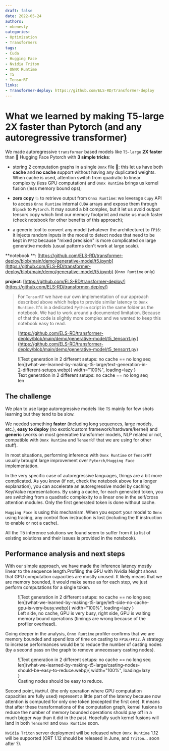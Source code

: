 ```yaml
---
draft: false
date: 2022-05-24
authors:
- mbenesty
categories:
- Optimization
- Transformers
tags:
- Cuda
- Hugging Face
- Nvidia Triton
- ONNX Runtime
- T5
- TensorRT
links:
- Transformer-deploy: https://github.com/ELS-RD/transformer-deploy
---
```


# What we learned by making T5-large 2X faster than Pytorch (and any autoregressive transformer)

We made autoregressive `transformer` based models like `T5-large` **2X faster** than 🤗 Hugging Face Pytorch with **3
simple tricks**:

<!-- more -->

- storing 2 computation graphs in a single `Onnx` file 👯: this let us have both **cache** and **no cache** support
  without having
  any duplicated weights. When cache is used, attention switch from quadratic to linear complexity (less GPU
  computation)
  and `Onnx Runtime` brings us kernel fusion (less memory bound ops);

- **zero copy** 💥 to retrieve output from `Onnx Runtime`: we leverage `Cupy` API to access `Onnx Runtime`
  internal `CUDA` arrays and
  expose them through `Dlpack` to `Pytorch`. It may sound a bit complex, but it let us avoid output tensors copy which
  limit
  our memory footprint and make us much faster (check notebook for other benefits of this approach);

- a generic tool to convert any model (whatever the architecture) to `FP16`: it injects random inputs in the model to
  detect
  nodes that need to be kept in `FP32` because "mixed precision" is more complicated on large generative models (usual
  patterns don't work at large scale).

**notebook
**: [https://github.com/ELS-RD/transformer-deploy/blob/main/demo/generative-model/t5.ipynb](https://github.com/ELS-RD/transformer-deploy/blob/main/demo/generative-model/t5.ipynb) (`Onnx Runtime`
only)

**project**: [https://github.com/ELS-RD/transformer-deploy/](https://github.com/ELS-RD/transformer-deploy/)

> For `TensorRT` we have our own implementation of our approach described above which helps to provide similar latency
> to `Onnx Runtime`. It's in a dedicated `Python` script in the same folder as the notebook. We had to work around a
> documented limitation. Because of that the code is slightly more complex and we wanted to keep this notebook easy to
> read.
>
>  [https://github.com/ELS-RD/transformer-deploy/blob/main/demo/generative-model/t5_tensorrt.py](https://github.com/ELS-RD/transformer-deploy/blob/main/demo/generative-model/t5_tensorrt.py)

<figure markdown>
  ![Text generation in 2 different setups: no cache == no long seq len](what-we-learned-by-making-t5-large/text-generation-in-2-different-setups.webp){ width="100%", loading=lazy }
  <figcaption>Text generation in 2 different setups: no cache == no long seq len</figcaption>
</figure>

## The challenge

We plan to use large autoregressive models like `T5` mainly for few shots learning but they tend to be slow.

We needed something **faster** (including long sequences, large models, etc.), **easy to deploy** (no exotic/custom
framework/hardware/kernel) and **generic** (works on most generative transformer models, NLP related or not, compatible
with
`Onnx Runtime` and `TensorRT` that we are using for other stuff).

In most situations, performing inference with `Onnx Runtime` or `TensorRT` usually brought large improvement over
`Pytorch/Hugging Face` implementation.

In the very specific case of autoregressive languages, things are a bit more complicated. As you know (if not, check the
notebook above for a longer explanation), you can accelerate an autoregressive model by caching Key/Value
representations. By using a cache, for each generated token, you are switching from a quadratic complexity to a linear
one in the self/cross attention modules. Only the first generated token is done without cache.

`Hugging Face` is using this mechanism. When you export your model to `Onnx` using tracing, any control flow instruction
is
lost (including the If instruction to enable or not a cache).

All the T5 inference solutions we found seem to suffer from it (a list of existing solutions and their issues is
provided in the notebook).

## Performance analysis and next steps

With our simple approach, we have made the inference latency mostly linear to the sequence length.Profiling the GPU with
Nvidia Nsight shows that GPU computation capacities are mostly unused. It likely means that we are memory bounded, it
would make sense as for each step, we just perform computations for a single token.

<figure markdown>
  ![Text generation in 2 different setups: no cache == no long seq len](what-we-learned-by-making-t5-large/left-side-no-cache-gpu-is-very-busy.webp){ width="100%", loading=lazy }
  <figcaption>Left side, no cache, GPU is very busy, right side, GPU is waiting memory bound operations (timings are wrong because of the profiler overhead).</figcaption>
</figure>

Going deeper in the analysis, `Onnx Runtime` profiler confirms that we are memory bounded and spend lots of time on
casting to `FP16/FP32`. A strategy to increase performances would be to reduce the number of casting nodes (by a second
pass on the graph to remove unnecessary casting nodes).

<figure markdown>
  ![Text generation in 2 different setups: no cache == no long seq len](what-we-learned-by-making-t5-large/casting-nodes-should-be-easy-to-reduce.webp){ width="100%", loading=lazy }
  <figcaption>Casting nodes should be easy to reduce.</figcaption>
</figure>

Second point, `MatMul` (the only operation where GPU computation capacities are fully used) represent a little part of the
latency because now attention is computed for only one token (excepted the first one). It means that after these
transformations of the computation graph, kernel fusions to reduce the number of memory bounded operations should pay
off in a much bigger way than it did in the past. Hopefully such kernel fusions will land in both `TensorRT` and `Onnx
Runtime` soon.

`Nvidia Triton` server deployment will be released when `Onnx Runtime` 1.12 will be supported (ORT 1.12 should be released
in June, and `Triton`... soon after ?).
